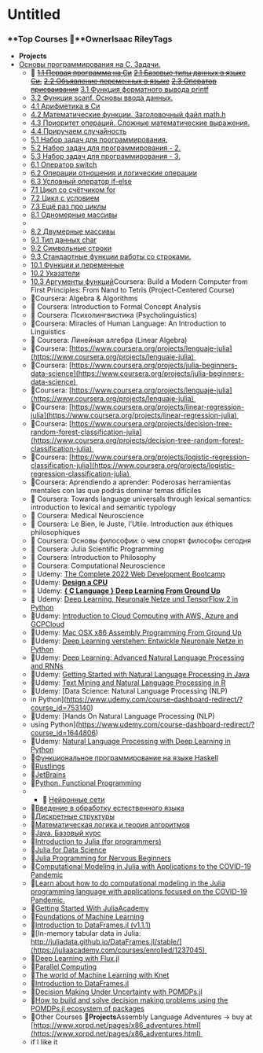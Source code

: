 # Untitled

### **Top Courses 🌱**OwnerIsaac RileyTags

- **Projects**
- [Основы программирования на C. Задачи.](https://stepik.org/course/3078) 
    * 🌰 ~~[1.1 Первая программа на Си](https://stepik.org/lesson/13977?unit=30906)~~ ~~[2.1 Базовые типы данных в языке Си.](https://stepik.org/lesson/34299?unit=30901)~~ ~~[2.2 Объявление переменных в языке](https://stepik.org/lesson/36170?unit=30900)~~ ~~[2.3 Оператор присваивания](https://stepik.org/lesson/38673?unit=30902)~~ [3.1 Функция форматного вывода printf](https://stepik.org/lesson/40164?unit=30907) 
    * [3.2 Функция scanf. Основы ввода данных.](https://stepik.org/lesson/40318?unit=30908) 
    * [4.1 Арифметика в Си](https://stepik.org/lesson/40857?unit=30903) 
    * [4.2 Математические функции. Заголовочный файл math.h](https://stepik.org/lesson/41090?unit=30904) 
    * [4.3 Приоритет операций. Сложные математические выражения.](https://stepik.org/lesson/41457?unit=30905) 
    * [4.4 Приручаем случайность](https://stepik.org/lesson/53161?unit=31258) 
    * [5.1 Набор задач для программирования.](https://stepik.org/lesson/53872?unit=32085) 
    * [5.2 Набор задач для программирования - 2.](https://stepik.org/lesson/54437?unit=32490) 
    * [5.3 Набор задач для программирования - 3.](https://stepik.org/lesson/54462?unit=32612) 
    * [6.1 Оператор switch](https://stepik.org/lesson/54840?unit=34364) 
    * [6.2 Операции отношения и логические операции](https://stepik.org/lesson/57210?unit=35061) 
    * [6.3 Условный оператор if-else](https://stepik.org/lesson/57425?unit=35201) 
    * [7.1 Цикл со счётчиком for](https://stepik.org/lesson/57650?unit=35411) 
    * [7.2 Цикл с условием](https://stepik.org/lesson/64123?unit=41087) 
    * [7.3 Ещё раз про циклы](https://stepik.org/lesson/64311?unit=41389) 
    * [8.1 Одномерные массивы](https://stepik.org/lesson/64560?unit=41410) 
    * [](https://stepik.org/lesson/64657?unit=41549) 
    * [8.2 Двумерные массивы](https://stepik.org/lesson/64657?unit=41549) 
    * [9.1 Тип данных char](https://stepik.org/lesson/64750?unit=41555) 
    * [9.2 Символьные строки](https://stepik.org/lesson/64969?unit=41758) 
    * [9.3 Стандартные функции работы со строками.](https://stepik.org/lesson/65084?unit=41875) 
    * [10.1 Функции и переменные](https://stepik.org/lesson/65094?unit=41881) 
    * [10.2 Указатели](https://stepik.org/lesson/65151?unit=42121) 
    * [10.3 Аргументы функций](https://stepik.org/lesson/65373?unit=42143)Coursera: Build a Modern Computer from First Principles: From Nand to Tetris (Project-Centered Course) 
    * 🌰Coursera: Algebra & Algorithms 
    * 🌰 Coursera: Introduction to Formal Concept Analysis 
    * 🌰 Coursera: Психолингвистика (Psycholinguistics) 
    * 🌰Coursera: Miracles of Human Language: An Introduction to Linguistics 
    * 🌰 Coursera: Линейная алгебра (Linear Algebra) 
    * 🌰Coursera: [https://www.coursera.org/projects/lenguaje-julia](https://www.coursera.org/projects/lenguaje-julia) 
    * 🌰Coursera: [https://www.coursera.org/projects/julia-beginners-data-science](https://www.coursera.org/projects/julia-beginners-data-science) 
    * 🌰Coursera: [https://www.coursera.org/projects/lenguaje-julia](https://www.coursera.org/projects/lenguaje-julia) 
    * 🌰Coursera: [https://www.coursera.org/projects/linear-regression-julia](https://www.coursera.org/projects/linear-regression-julia) 
    * 🌰Coursera: [https://www.coursera.org/projects/decision-tree-random-forest-classification-julia](https://www.coursera.org/projects/decision-tree-random-forest-classification-julia) 
    * 🌰Coursera: [https://www.coursera.org/projects/logistic-regression-classification-julia](https://www.coursera.org/projects/logistic-regression-classification-julia) 
    * 🌰Coursera: Aprendiendo a aprender: Poderosas herramientas mentales con las que podrás dominar temas difíciles 
    * 🌰 Coursera: Towards language universals through lexical semantics: introduction to lexical and semantic typology 
    * 🌰 Coursera: Medical Neuroscience 
    * 🌰 Coursera: Le Bien, le Juste, l'Utile. Introduction aux éthiques philosophiques 
    * 🌰 Coursera: Основы философии: о чем спорят философы сегодня 
    * 🌰 Coursera: Julia Scientific Programming 
    * 🌰 Coursera: Introduction to Philosophy 
    * 🌰 Coursera: Computational Neuroscience 
    * 🌰 Udemy: [The Complete 2022 Web Development Bootcamp](https://www.udemy.com/course-dashboard-redirect/?course_id=1565838) 
    * 🌰Udemy: **[Design a CPU](https://www.udemy.com/course/design-a-cpu/learn)** 
    * 🌰 Udemy: **[{ C Language } Deep Learning From Ground Up](https://www.udemy.com/course/c-language-deep-learning-from-ground-uptm/learn/)** 
    * 🌰 Udemy: [Deep Learning, Neuronale Netze und TensorFlow 2 in Python](https://www.udemy.com/course-dashboard-redirect/?course_id=1404090) 
    * 🌰Udemy: [Introduction to Cloud Computing with AWS, Azure and GCPCloud](https://www.udemy.com/course-dashboard-redirect/?course_id=2414030) 
    * 🌰Udemy: [Mac OSX x86 Assembly Programming From Ground Up](https://www.udemy.com/course-dashboard-redirect/?course_id=3218011) 
    * 🌰Udemy: [Deep Learning verstehen: Entwickle Neuronale Netze in Python](https://www.udemy.com/course-dashboard-redirect/?course_id=1528850) 
    * 🌰Udemy: [Deep Learning: Advanced Natural Language Processing and RNNs](https://www.udemy.com/course-dashboard-redirect/?course_id=1647976) 
    * 🌰Udemy: [Getting Started with Natural Language Processing in Java](https://www.udemy.com/course-dashboard-redirect/?course_id=1341904) 
    * 🌰Udemy: [Text Mining and Natural Language Processing in R](https://www.udemy.com/course-dashboard-redirect/?course_id=1470544) 
    * 🌰Udemy: [Data Science: Natural Language Processing (NLP) 
    * in Python](https://www.udemy.com/course-dashboard-redirect/?course_id=753140) 
    * 🌰Udemy: [Hands On Natural Language Processing (NLP) 
    * using Python](https://www.udemy.com/course-dashboard-redirect/?course_id=1644806) 
    * 🌰Udemy: [Natural Language Processing with Deep Learning in Python](https://www.udemy.com/course-dashboard-redirect/?course_id=918390) 
    * 🌰[Функциональное программирование на языке Haskell](https://stepik.org/course/75) 
    * 🌰[Rustlings](https://stepik.org/course/59778) 
    * 🌰[JetBrains](https://stepik.org/users/17813950) 
    * 🌰[Python. Functional Programming](https://stepik.org/course/2057) 
    *  * 🌰 [Нейронные сети](https://stepik.org/course/401) 
    * 🌰[Введение в обработку естественного языка](https://stepik.org/course/1233) 
    * 🌰[Дискретные структуры](https://stepik.org/course/83) 
    * 🌰[Математическая логика и теория алгоритмов](https://stepik.org/course/48679) 
    * 🌰[Java. Базовый курс](https://stepik.org/course/187) 
    * 🌰[Introduction to Julia (for programmers)](https://juliaacademy.com/courses/enrolled/375479) 
    * 🌰[Julia for Data Science](https://juliaacademy.com/courses/enrolled/937702) 
    * 🌰[Julia Programming for Nervous Beginners](https://juliaacademy.com/courses/enrolled/1363996) 
    * 🌰[Computational Modeling in Julia with Applications to the COVID-19 Pandemic](https://juliaacademy.com/courses/enrolled/942996) 
    * 🌰[Learn about how to do computational modeling in the Julia programming language with applications focused on the COVID-19 Pandemic.](https://juliaacademy.com/courses/enrolled/942996) 
    * 🌰[Getting Started With JuliaAcademy](https://juliaacademy.com/courses/enrolled/689459) 
    * 🌰[Foundations of Machine Learning](https://juliaacademy.com/courses/enrolled/392870) 
    * 🌰[Introduction to DataFrames.jl (v1.1.1)](https://juliaacademy.com/courses/enrolled/1237045) 
    * 🌰[In-memory tabular data in Julia: http://juliadata.github.io/DataFrames.jl/stable/](https://juliaacademy.com/courses/enrolled/1237045) 
    * 🌰[Deep Learning with Flux.jl](https://juliaacademy.com/courses/enrolled/526449) 
    * 🌰[Parallel Computing](https://juliaacademy.com/courses/enrolled/552107) 
    * 🌰[The world of Machine Learning with Knet](https://juliaacademy.com/courses/enrolled/512903) 
    * 🌰[Introduction to DataFrames.jl](https://juliaacademy.com/courses/enrolled/913049) 
    * 🌰[Decision Making Under Uncertainty with POMDPs.jl](https://juliaacademy.com/courses/enrolled/1505381) 
    * 🌰[How to build and solve decision making problems using the POMDPs.jl ecosystem of packages](https://juliaacademy.com/courses/enrolled/1505381) 
    * 🌰Other Courses 🌱**Projects**Assembly Language Adventures → buy at [https://www.xorpd.net/pages/x86_adventures.html](https://www.xorpd.net/pages/x86_adventures.html) 
    * if I like it